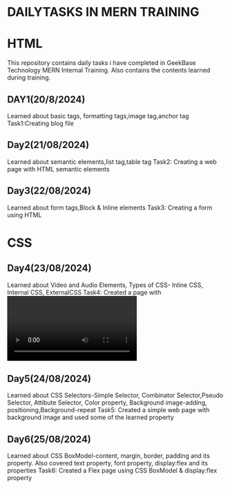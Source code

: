 # DAILYTASKS IN MERN TRAINING
# HTML
  This repository contains daily tasks i have completed in GeekBase Technology MERN Internal Training. Also contains the contents learned during training.
## DAY1(20/8/2024)
  Learned about basic tags, formatting tags,image tag,anchor tag
  Task1:Creating blog file
## Day2(21/08/2024)
  Learned about semantic elements,list tag,table tag
  Task2: Creating a web page with HTML semantic elements
## Day3(22/08/2024)
  Learned about form tags,Block & Inline elements
  Task3: Creating a form using HTML 
# CSS
## Day4(23/08/2024)
  Learned about Video and Audio Elements, Types of CSS- Inline CSS, Internal CSS, ExternalCSS
  Task4: Created a page with <video>,<audio> tags
## Day5(24/08/2024)
  Learned about CSS Selectors-Simple Selector, Combinator Selector,Pseudo Selector, Attibute Selector, Color property, Background image-adding, positioning,Background-repeat
  Task5: Created a simple web page with background image and used some of the learned property
## Day6(25/08/2024)
  Learned about CSS BoxModel-content, margin, border, padding and its property. Also covered text property, font property, display:flex and its properties
  Task6: Created a Flex page using CSS BoxModel & display:flex property
